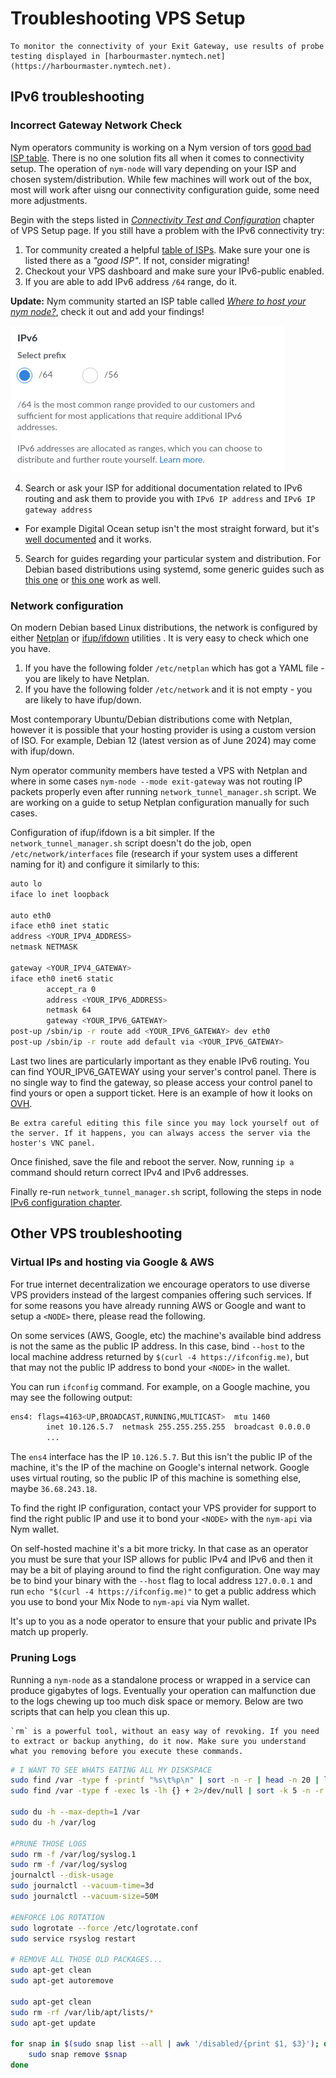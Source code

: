 # Troubleshooting VPS Setup

```admonish info
To monitor the connectivity of your Exit Gateway, use results of probe testing displayed in [harbourmaster.nymtech.net](https://harbourmaster.nymtech.net).
```

## IPv6 troubleshooting

### Incorrect Gateway Network Check

Nym operators community is working on a Nym version of tors [good bad ISP table](https://community.torproject.org/relay/community-resources/good-bad-isps/). There is no one solution fits all when it comes to connectivity setup. The operation of `nym-node` will vary depending on your ISP and chosen system/distribution.  While few machines will work out of the box, most will work after uisng our connectivity configuration guide, some need more adjustments.

Begin with the steps listed in [*Connectivity Test and Configuration*](../nodes/vps-setup.md#connectivity-test-and-configuration) chapter of VPS Setup page. If you still have a problem with the IPv6 connectivity try:

1. Tor community created a helpful [table of ISPs](https://community.torproject.org/relay/community-resources/good-bad-isps/). Make sure your one is listed there as a *"good ISP"*. If not, consider migrating!
2. Checkout your VPS dashboard and make sure your IPv6-public enabled.
3. If you are able to add IPv6 address `/64` range, do it.

**Update:** Nym community started an ISP table called [*Where to host your nym node?*](../legal/isp-list.md), check it out and add your findings!

![](../../../images/operators/ipv6_64.png)

4. Search or ask your ISP for additional documentation related to IPv6 routing and ask them to provide you with `IPv6 IP address` and `IPv6 IP gateway address`
- For example Digital Ocean setup isn't the most straight forward, but it's [well documented](https://docs.digitalocean.com/products/networking/ipv6/how-to/enable/#on-existing-droplets) and it works.

5. Search for guides regarding your particular system and distribution. For Debian based distributions using systemd, some generic guides such as [this one](https://cloudzy.com/blog/configure-ipv6-on-ubuntu/) or [this one](https://help.ovhcloud.com/csm/en-ie-vps-configuring-ipv6?id=kb_article_view&sysparm_article=KB0047567) work as well.

### Network configuration

On modern Debian based Linux distributions, the network is configured by either [Netplan](https://netplan.io/) or [ifup/ifdown](https://manpages.debian.org/testing/ifupdown/ifup.8.en.html) utilities . It is very easy to check which one you have.

1. If you have the following folder `/etc/netplan` which has got a YAML file - you are likely to have Netplan.
2. If you have the following folder `/etc/network` and it is not empty - you are likely to have ifup/down.

Most contemporary Ubuntu/Debian distributions come with Netplan, however it is possible that your hosting provider is using a custom version of ISO. For example, Debian 12 (latest version as of June 2024) may come with ifup/down.

Nym operator community members have tested a VPS with Netplan and where in some cases `nym-node --mode exit-gateway` was not routing IP packets properly even after running `network_tunnel_manager.sh` script. We are working on a guide to setup Netplan configuration manually for such cases.

Configuration of ifup/ifdown is a bit simpler. If the `network_tunnel_manager.sh` script doesn't do the job, open `/etc/network/interfaces` file (research if your system uses a different naming for it) and configure it similarly to this:

```sh
auto lo
iface lo inet loopback

auto eth0
iface eth0 inet static
address <YOUR_IPV4_ADDRESS>
netmask NETMASK

gateway <YOUR_IPV4_GATEWAY>
iface eth0 inet6 static
        accept_ra 0
        address <YOUR_IPV6_ADDRESS>
        netmask 64
        gateway <YOUR_IPV6_GATEWAY>
post-up /sbin/ip -r route add <YOUR_IPV6_GATEWAY> dev eth0
post-up /sbin/ip -r route add default via <YOUR_IPV6_GATEWAY>
```
Last two lines are particularly important as they enable IPv6 routing. You can find YOUR_IPV6_GATEWAY using your server's control panel. There is no single way to find the gateway, so please access your control panel to find yours or open a support ticket. Here is an example of how it looks on [OVH](https://help.ovhcloud.com/csm/en-ie-vps-configuring-ipv6?id=kb_article_view&sysparm_article=KB0047567).

```admonish warning title="WARNING"
Be extra careful editing this file since you may lock yourself out of the server. If it happens, you can always access the server via the hoster's VNC panel.
```

Once finished, save the file and reboot the server. Now, running `ip a` command should return correct IPv4 and IPv6 addresses.

Finally re-run `network_tunnel_manager.sh` script, following the steps in node [IPv6 configuration chapter](../nodes/configuration.md#ipv6-configuration).

## Other VPS troubleshooting

### Virtual IPs and hosting via Google & AWS

For true internet decentralization we encourage operators to use diverse VPS providers instead of the largest companies offering such services. If for some reasons you have already running AWS or Google and want to setup a `<NODE>` there, please read the following.

On some services (AWS, Google, etc) the machine's available bind address is not the same as the public IP address. In this case, bind `--host` to the local machine address returned by `$(curl -4 https://ifconfig.me)`, but that may not the public IP address to bond your `<NODE>` in the wallet.

You can run `ifconfig` command. For example, on a Google machine, you may see the following output:

```sh
ens4: flags=4163<UP,BROADCAST,RUNNING,MULTICAST>  mtu 1460
        inet 10.126.5.7  netmask 255.255.255.255  broadcast 0.0.0.0
        ...
```

The `ens4` interface has the IP `10.126.5.7`. But this isn't the public IP of the machine, it's the IP of the machine on Google's internal network. Google uses virtual routing, so the public IP of this machine is something else, maybe `36.68.243.18`.

To find the right IP configuration, contact your VPS provider for support to find the right public IP and use it to bond your `<NODE>` with the `nym-api` via Nym wallet.

On self-hosted machine it's a bit more tricky. In that case as an operator you must be sure that your ISP allows for public IPv4 and IPv6 and then it may be a bit of playing around to find the right configuration. One way may be to bind your binary with the `--host` flag to local address `127.0.0.1` and run `echo "$(curl -4 https://ifconfig.me)"` to get a public address which you use to bond your Mix Node to `nym-api` via Nym wallet.

It's up to you as a node operator to ensure that your public and private IPs match up properly.

### Pruning Logs

Running a `nym-node` as a standalone process or wrapped in a service can produce gigabytes of logs. Eventually your operation can malfunction due to the logs chewing up too much disk space or memory. Below are two scripts that can help you clean this up.

```admonish warning
`rm` is a powerful tool, without an easy way of revoking. If you need to extract or backup anything, do it now. Make sure you understand what you removing before you execute these commands.
```

```sh
# I WANT TO SEE WHATS EATING ALL MY DISKSPACE
sudo find /var -type f -printf "%s\t%p\n" | sort -n -r | head -n 20 | ls -lh
sudo find /var -type f -exec ls -lh {} + 2>/dev/null | sort -k 5 -n -r | head -n 20

sudo du -h --max-depth=1 /var
sudo du -h /var/log

#PRUNE THOSE LOGS
sudo rm -f /var/log/syslog.1
sudo rm -f /var/log/syslog
journalctl --disk-usage
sudo journalctl --vacuum-time=3d
sudo journalctl --vacuum-size=50M

#ENFORCE LOG ROTATION
sudo logrotate --force /etc/logrotate.conf
sudo service rsyslog restart

# REMOVE ALL THOSE OLD PACKAGES...
sudo apt-get clean
sudo apt-get autoremove

sudo apt-get clean
sudo rm -rf /var/lib/apt/lists/*
sudo apt-get update

for snap in $(sudo snap list --all | awk '/disabled/{print $1, $3}'); do
    sudo snap remove $snap
done
```
